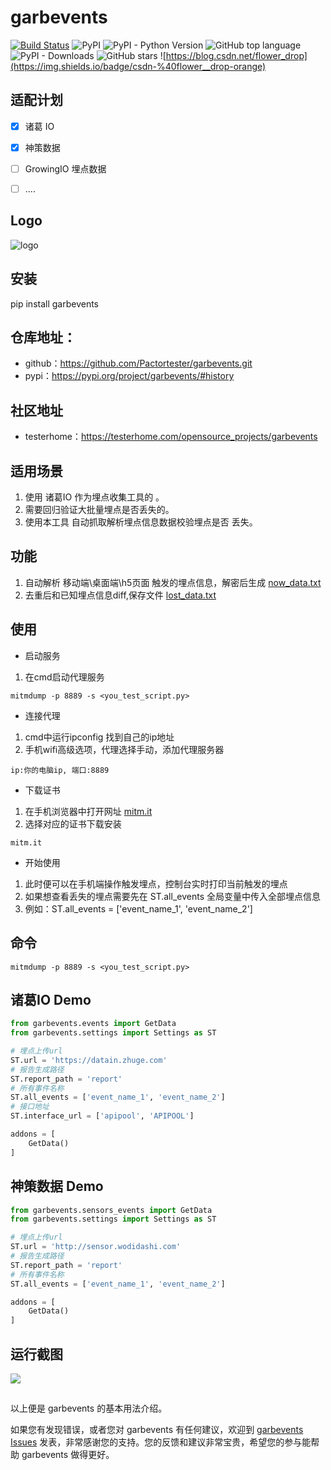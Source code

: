 # garbevents


[![Build Status](https://travis-ci.com/Pactortester/garbevents.svg?branch=master)](https://travis-ci.com/Pactortester/garbevents) ![PyPI](https://img.shields.io/pypi/v/garbevents) ![PyPI - Python Version](https://img.shields.io/pypi/pyversions/garbevents) ![GitHub top language](https://img.shields.io/github/languages/top/Pactortester/garbevents) ![PyPI - Downloads](https://img.shields.io/pypi/dm/garbevents) ![GitHub stars](https://img.shields.io/github/stars/Pactortester/garbevents?style=social) ![https://blog.csdn.net/flower_drop](https://img.shields.io/badge/csdn-%40flower__drop-orange)


## 适配计划

- [x] 诸葛 IO 
- [x] 神策数据
- [ ] GrowingIO 埋点数据
- [ ] ....


## Logo


![logo](https://github.com/Pactortester/garbevents/blob/master/images/garbevents.png)


## 安装


pip install garbevents


##  仓库地址：


- github：https://github.com/Pactortester/garbevents.git
- pypi：https://pypi.org/project/garbevents/#history


## 社区地址


- testerhome：https://testerhome.com/opensource_projects/garbevents


## 适用场景


1. 使用 诸葛IO 作为埋点收集工具的 。
2. 需要回归验证大批量埋点是否丢失的。
3. 使用本工具 自动抓取解析埋点信息数据校验埋点是否 丢失。


## 功能


1. 自动解析 移动端\桌面端\h5页面 触发的埋点信息，解密后生成 [now_data.txt]()
2. 去重后和已知埋点信息diff,保存文件 [lost_data.txt]()


## 使用


- 启动服务
1. 在cmd启动代理服务
```shell
mitmdump -p 8889 -s <you_test_script.py>
```

- 连接代理
1. cmd中运行ipconfig 找到自己的ip地址
2. 手机wifi高级选项，代理选择手动，添加代理服务器

```shell
ip:你的电脑ip, 端口:8889
```

- 下载证书
1. 在手机浏览器中打开网址 [mitm.it]()
2. 选择对应的证书下载安装
```shell
mitm.it
```

- 开始使用
1. 此时便可以在手机端操作触发埋点，控制台实时打印当前触发的埋点
2. 如果想查看丢失的埋点需要先在 ST.all_events 全局变量中传入全部埋点信息
3. 例如：ST.all_events = ['event_name_1', 'event_name_2']

## 命令


```shell
mitmdump -p 8889 -s <you_test_script.py>
```


## 诸葛IO Demo


```python
from garbevents.events import GetData
from garbevents.settings import Settings as ST

# 埋点上传url 
ST.url = 'https://datain.zhuge.com'
# 报告生成路径 
ST.report_path = 'report'
# 所有事件名称 
ST.all_events = ['event_name_1', 'event_name_2']
# 接口地址
ST.interface_url = ['apipool', 'APIPOOL']

addons = [
    GetData()
]
```

## 神策数据 Demo


```python
from garbevents.sensors_events import GetData
from garbevents.settings import Settings as ST

# 埋点上传url 
ST.url = 'http://sensor.wodidashi.com'
# 报告生成路径 
ST.report_path = 'report'
# 所有事件名称 
ST.all_events = ['event_name_1', 'event_name_2']

addons = [
    GetData()
]
```

## 运行截图
![](images/demo.png)
## 

以上便是 garbevents 的基本用法介绍。

如果您有发现错误，或者您对 garbevents 有任何建议，欢迎到 [garbevents Issues](https://github.com/Pactortester/garbevents/issues) 发表，非常感谢您的支持。您的反馈和建议非常宝贵，希望您的参与能帮助 garbevents 做得更好。
